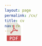 ```yaml
---
layout: page
permalink: /cv/
title: cv
nav: cv
---
```


<!-- Place PDF download link at the top right. -->
<div class="row" style="margin-top: -3.5em;">
	<a class="ml-auto mr-2" href="/assets/pdf/xuxintang_cv.pdf" target="_blank">
	  <img height="60px" src="/assets/img/pdf_icon.svg">
	</a>
</div>


